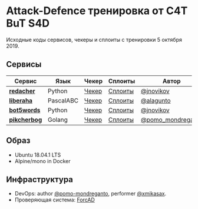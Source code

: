 # Attack-Defence тренировка от C4T BuT S4D

Исходные коды сервисов, чекеры и сплоиты с тренировки 5 октября 2019.


## Сервисы

| Сервис | Язык | Чекер | Сплоиты | Автор |
|--------|------|-------|---------|-------|
| **[redacher](services/redacher/)** | Python | [Чекер](checkers/redacher/) | [Сплоиты](sploits/redacher/) | [@jnovikov](https://github.com/jnovikov) |
| **[liberaha](services/liberaha/)** | PascalABC | [Чекер](checkers/liberaha/) | [Сплоиты](sploits/liberaha/) | [@alagunto](https://github.com/alagunto) |
| **[bot5words](services/bot5words/)** | Python | [Чекер](checkers/bot5words/) | [Сплоиты](sploits/bot5words/) | [@jnovikov](https://github.com/jnovikov) |
| **[pikcherbog](services/pikcherbog/)** | Golang | [Чекер](checkers/pikcherbog/) | [Сплоиты](sploits/pikcherbog/) | [@pomo_mondreganto](https://github.com/pomo-mondreganto) |


## Образ

- Ubuntu 18.04.1 LTS
- Alpine/mono in Docker


## Инфраструктура

- DevOps: author [@pomo-mondreganto](https://github.com/pomo-mondreganto), performer [@xmikasax](https://github.com/xmikasax).
- Проверяющая система: [ForcAD](https://github.com/pomo-mondreganto/ForcAD)
